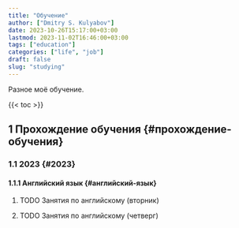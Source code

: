 ```yaml
---
title: "Обучение"
author: ["Dmitry S. Kulyabov"]
date: 2023-10-26T15:17:00+03:00
lastmod: 2023-11-02T16:46:00+03:00
tags: ["education"]
categories: ["life", "job"]
draft: false
slug: "studying"
---
```


<!--more-->

Разное моё обучение.

{{< toc >}}


## <span class="section-num">1</span> Прохождение обучения {#прохождение-обучения}


### <span class="section-num">1.1</span> 2023 {#2023}


#### <span class="section-num">1.1.1</span> Английский язык {#английский-язык}

<!--list-separator-->

1. <span class="org-todo todo TODO">TODO</span>  Занятия по английскому (вторник)

<!--list-separator-->

2. <span class="org-todo todo TODO">TODO</span>  Занятия по английскому (четверг)
